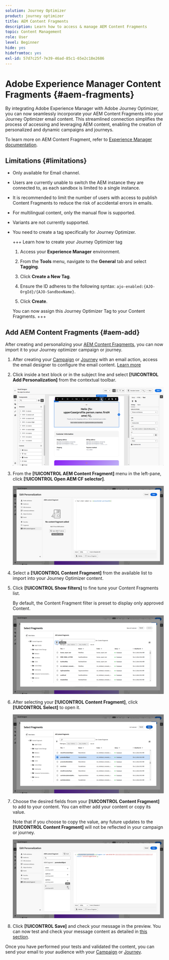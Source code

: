 ```yaml
---
solution: Journey Optimizer
product: journey optimizer
title: AEM Content Fragments
description: Learn how to access & manage AEM Content Fragments
topic: Content Management
role: User
level: Beginner
hide: yes
hidefromtoc: yes
exl-id: 57d7c25f-7e39-46ad-85c1-65e2c18e2686
---
```

# Adobe Experience Manager Content Fragments {#aem-fragments}

By integrating Adobe Experience Manager with Adobe Journey Optimizer, you can now seamlessly incorporate your AEM Content Fragments into your Journey Optimizer email content. This streamlined connection simplifies the process of accessing and leveraging AEM content, enabling the creation of personalized and dynamic campaigns and journeys.

To learn more on AEM Content Fragment, refer to [Experience Manager documentation](https://experienceleague.adobe.com/en/docs/experience-manager-cloud-service/content/sites/authoring/fragments/content-fragments).

## Limitations {#limitations}

* Only available for Email channel.

* Users are currently unable to switch the AEM instance they are connected to, as each sandbox is limited to a single instance.

* It is recommended to limit the number of users with access to publish Content Fragments to reduce the risk of accidental errors in emails.

* For multilingual content, only the manual flow is supported.

* Variants are not currently supported.

* You need to create a tag specifically for Journey Optimizer.

    +++ Learn how to create your Journey Optimizer tag

    1. Access your **Experience Manager** environment.

    1. From the **Tools** menu, navigate to the **General** tab and select **Tagging**.

    1. Click **Create a New Tag**.

    1. Ensure the ID adheres to the following syntax: `ajo-enabled:{AJO-OrgId}/{AJO-SandboxName}`.

    1. Click **Create**. 

    You can now assign this Journey Optimizer Tag to your Content Fragments.
    +++

## Add AEM Content Fragments {#aem-add}

After creating and personalizing your [AEM Content Fragments](https://experienceleague.adobe.com/en/docs/experience-manager-cloud-service/content/sites/authoring/fragments/content-fragments), you can now import it to your Journey optimizer campaign or journey.

1. After creating your [Campaign](../email/create-email.md) or [Journey](../email/create-email.md) with an email action, access the email designer to configure the email content. [Learn more](../email/get-started-email-design.md)

1. Click inside a text block or in the subject line and select **[!UICONTROL Add Personalization]** from the contextual toolbar.

    ![](assets/aem_campaign_2.png)

1. From the **[!UICONTROL AEM Content Fragment]** menu in the left-pane, click **[!UICONTROL Open AEM CF selector]**.

    ![](assets/aem_campaign_3.png)

1. Select a **[!UICONTROL Content Fragment]** from the available list to import into your Journey Optimizer content. 

1. Click **[!UICONTROL Show filters]** to fine tune your Content Fragments list. 

    By default, the Content Fragment filter is preset to display only approved Content.

    ![](assets/aem_campaign_4.png)

1. After selecting your **[!UICONTROL Content Fragment]**, click **[!UICONTROL Select]** to open it.

    ![](assets/aem_campaign_5.png)

1. Choose the desired fields from your **[!UICONTROL Content Fragment]** to add to your content. You can either add your content or copy its value.

    Note that if you choose to copy the value, any future updates to the **[!UICONTROL Content Fragment]** will not be reflected in your campaign or journey.

    ![](assets/aem_campaign_6.png)

1. Click **[!UICONTROL Save]** and check your message in the preview. You can now test and check your message content as detailed in [this section](../content-management/preview.md).

Once you have performed your tests and validated the content, you can send your email to your audience with your [Campaign](../campaigns/review-activate-campaign.md) or [Journey](../building-journeys/publishing-the-journey.md).
